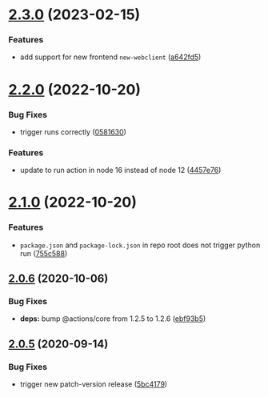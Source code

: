 # [2.3.0](https://github.com/Lundalogik/differential-build-action/compare/v2.2.0...v2.3.0) (2023-02-15)


### Features

* add support for new frontend `new-webclient` ([a642fd5](https://github.com/Lundalogik/differential-build-action/commit/a642fd53862ca38a8da37cbd45dc190af112f853))

# [2.2.0](https://github.com/Lundalogik/differential-build-action/compare/v2.1.0...v2.2.0) (2022-10-20)


### Bug Fixes

* trigger runs correctly ([0581630](https://github.com/Lundalogik/differential-build-action/commit/0581630d411885be071a57daf5b0526c68beb95a))


### Features

* update to run action in node 16 instead of node 12 ([4457e76](https://github.com/Lundalogik/differential-build-action/commit/4457e765cf93b5f7c904ab241a9897f1c96a9e3d))

# [2.1.0](https://github.com/Lundalogik/differential-build-action/compare/v2.0.6...v2.1.0) (2022-10-20)


### Features

* `package.json` and `package-lock.json` in repo root does not trigger python run ([755c588](https://github.com/Lundalogik/differential-build-action/commit/755c5881b899a62c8bedf08735b874f4fa766bba))

## [2.0.6](https://github.com/Lundalogik/differential-build-action/compare/v2.0.5...v2.0.6) (2020-10-06)


### Bug Fixes

* **deps:** bump @actions/core from 1.2.5 to 1.2.6 ([ebf93b5](https://github.com/Lundalogik/differential-build-action/commit/ebf93b5e79a9e232a0d02a23ab509c07def2e0a1))

## [2.0.5](https://github.com/Lundalogik/differential-build-action/compare/v2.0.4...v2.0.5) (2020-09-14)


### Bug Fixes

* trigger new patch-version release ([5bc4179](https://github.com/Lundalogik/differential-build-action/commit/5bc41790915fbc7a23651af261882c99e28912c8))
